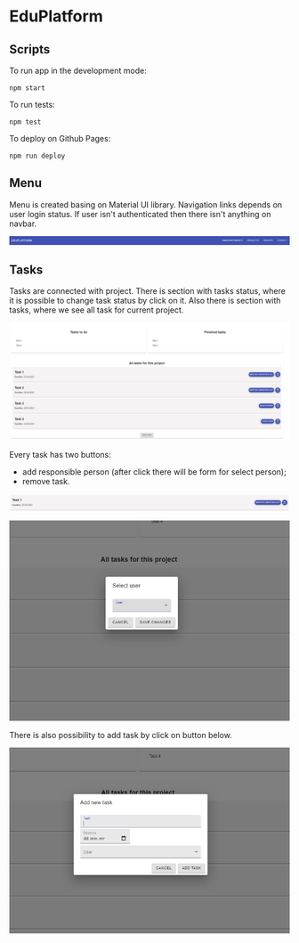 # EduPlatform

## Scripts

To run app in the development mode:

```
npm start
```

To run tests:

```
npm test
```

To deploy on Github Pages:

```
npm run deploy
```

## Menu
Menu is created basing on Material UI library. Navigation links depends on user login status. If user isn't authenticated then there isn't anything on navbar.

![menu snipped](src/assets/menu.jpg)

## Tasks 
Tasks are connected with project. There is section with tasks status, where it is possible to change task status by click on it. Also there is section with tasks, where we see all task for current project.

![tasks snipped](src/assets/tasks.jpg)

Every task has two buttons: 
- add responsible person (after click there will be form for select person);
- remove task.

![task snipped](src/assets/task.jpg)

![selectUser snipped](src/assets/selectUser.jpg)

There is also possibility to add task by click on button below. 

![addTask snipped](src/assets/addTask.jpg)




